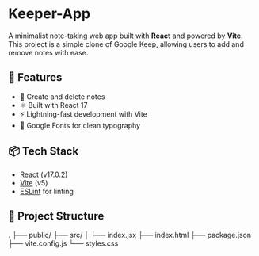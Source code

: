 # Keeper-App

A minimalist note-taking web app built with **React** and powered by **Vite**. This project is a simple clone of Google Keep, allowing users to add and remove notes with ease.

## 🚀 Features

- 📄 Create and delete notes
- ⚛️ Built with React 17
- ⚡ Lightning-fast development with Vite
- 🎨 Google Fonts for clean typography

## 📦 Tech Stack

- [React](https://reactjs.org/) (v17.0.2)
- [Vite](https://vitejs.dev/) (v5)
- [ESLint](https://eslint.org/) for linting

## 📁 Project Structure

.
├── public/
├── src/
│ └── index.jsx
├── index.html
├── package.json
├── vite.config.js
└── styles.css
